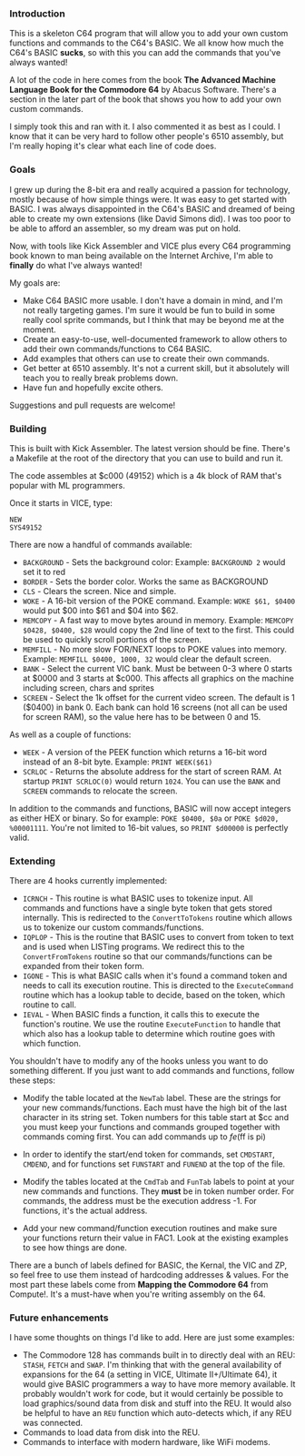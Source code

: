 
### Introduction

This is a skeleton C64 program that will allow you to add your own custom functions and commands to the C64's BASIC. We all know how much the C64's BASIC **sucks**, so with this you can add the commands that you've always wanted!

A lot of the code in here comes from the book **The Advanced Machine Language Book for the Commodore 64** by Abacus Software. There's a section in the later part of the book that shows you how to add your own custom commands.

I simply took this and ran with it. I also commented it as best as I could. I know that it can be very hard to follow other people's 6510 assembly, but I'm really hoping it's clear what each line of code does.

### Goals

I grew up during the 8-bit era and really acquired a passion for technology, mostly because of how simple things were. It was easy to get started with BASIC. I was always disappointed in the C64's BASIC and dreamed of being able to create my own extensions (like David Simons did). I was too poor to be able to afford an assembler, so my dream was put on hold.

Now, with tools like Kick Assembler and VICE plus every C64 programming book known to man being available on the Internet Archive, I'm able to **finally** do what I've always wanted!

My goals are:

- Make C64 BASIC more usable. I don't have a domain in mind, and I'm not really targeting games. I'm sure it would be fun to build in some really cool sprite commands, but I think that may be beyond me at the moment.
- Create an easy-to-use, well-documented framework to allow others to add their own commands/functions to C64 BASIC.
- Add examples that others can use to create their own commands.
- Get better at 6510 assembly. It's not a current skill, but it absolutely will teach you to really break problems down.
- Have fun and hopefully excite others.


Suggestions and pull requests are welcome!


### Building

This is built with Kick Assembler. The latest version should be fine. There's a Makefile at the root of the directory that you can use to build and run it.

The code assembles at $c000 (49152) which is a 4k block of RAM that's popular with ML programmers.

Once it starts in VICE, type:

```basic
NEW
SYS49152
```

There are now a handful of commands available:

- `BACKGROUND` - Sets the background color: Example: `BACKGROUND 2` would set it to red
- `BORDER` - Sets the border color. Works the same as BACKGROUND
- `CLS` - Clears the screen. Nice and simple.
- `WOKE` - A 16-bit version of the POKE command. Example: `WOKE $61, $0400` would put $00 into $61 and $04 into $62.
- `MEMCOPY` - A fast way to move bytes around in memory. Example: `MEMCOPY $0428, $0400, $28` would copy the 2nd line of text to the first. This could be used to quickly scroll portions of the screen.
- `MEMFILL` - No more slow FOR/NEXT loops to POKE values into memory. Example: `MEMFILL $0400, 1000, 32` would clear the default screen.
- `BANK` - Select the current VIC bank. Must be between 0-3 where 0 starts at $0000 and 3 starts at $c000. This affects all graphics on the machine including screen, chars and sprites
- `SCREEN` - Select the 1k offset for the current video screen. The default is 1 ($0400) in bank 0. Each bank can hold 16 screens (not all can be used for screen RAM), so the value here has to be between 0 and 15.

As well as a couple of functions:

- `WEEK` - A version of the PEEK function which returns a 16-bit word instead of an 8-bit byte. Example: `PRINT WEEK($61)`
- `SCRLOC` - Returns the absolute address for the start of screen RAM. At startup `PRINT SCRLOC(0)` would return `1024`. You can use the `BANK` and `SCREEN` commands to relocate the screen.

In addition to the commands and functions, BASIC will now accept integers as either HEX or binary. So for example: `POKE $0400, $0a` or `POKE $d020, %00001111`. You're not limited to 16-bit values, so `PRINT $d00000` is perfectly valid.

### Extending

There are 4 hooks currently implemented:

- `ICRNCH` - This routine is what BASIC uses to tokenize input. All commands and functions have a single byte token that gets stored internally. This is redirected to the `ConvertToTokens` routine which allows us to tokenize our custom commands/functions.
- `IQPLOP` - This is the routine that BASIC uses to convert from token to text and is used when LISTing programs. We redirect this to the `ConvertFromTokens` routine so that our commands/functions can be expanded from their token form.
- `IGONE` - This is what BASIC calls when it's found a command token and needs to call its execution routine. This is directed to the `ExecuteCommand` routine which has a lookup table to decide, based on the token, which routine to call.
- `IEVAL` - When BASIC finds a function, it calls this to execute the function's routine. We use the routine `ExecuteFunction` to handle that which also has a lookup table to determine which routine goes with which function.

You shouldn't have to modify any of the hooks unless you want to do something different. If you just want to add commands and functions, follow these steps:

- Modify the table located at the `NewTab` label. These are the strings for your new commands/functions. Each must have the high bit of the last character in its string set. Token numbers for this table start at $cc and you must keep your functions and commands grouped together with commands coming first. You can add commands up to $fe ($ff is pi)

- In order to identify the start/end token for commands, set `CMDSTART`, `CMDEND`, and for functions set `FUNSTART` and `FUNEND` at the top of the file.

- Modify the tables located at the `CmdTab` and `FunTab` labels to point at your new commands and functions. They **must** be in token number order. For commands, the address must be the execution address -1. For functions, it's the actual address.

- Add your new command/function execution routines and make sure your functions return their value in FAC1. Look at the existing examples to see how things are done.

There are a bunch of labels defined for BASIC, the Kernal, the VIC and ZP, so feel free to use them instead of hardcoding addresses & values. For the most part these labels come from **Mapping the Commodore 64** from Compute!. It's a must-have when you're writing assembly on the 64.


### Future enhancements

I have some thoughts on things I'd like to add. Here are just some examples:

- The Commodore 128 has commands built in to directly deal with an REU: `STASH`, `FETCH` and `SWAP`. I'm thinking that with the general availability of expansions for the 64 (a setting in VICE, Ultimate II+/Ultimate 64), it would give BASIC programmers a way to have more memory available. It probably wouldn't work for code, but it would certainly be possible to load graphics/sound data from disk and stuff into the REU. It would also be helpful to have an `REU` function which auto-detects which, if any REU was connected.
- Commands to load data from disk into the REU.
- Commands to interface with modern hardware, like WiFi modems. 